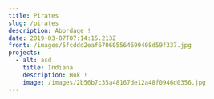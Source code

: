 ```yaml
---
title: Pirates
slug: /pirates
description: Abordage !
date: 2019-03-07T07:14:15.213Z
front: /images/5fcddd2eaf670605564699408d59f337.jpg
projects:
  - alt: asd
    title: Indiana
    description: Hok !
    image: /images/2b56b7c35a48167de12a48f0946d0356.jpg
---
```


